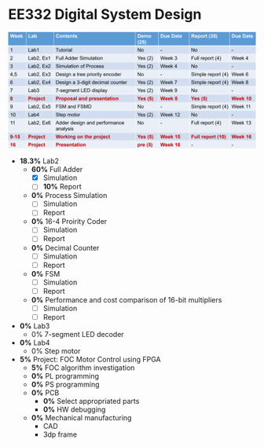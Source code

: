 # EE332 Digital System Design

![Progress_Table](README.assets/image.png)

- **18.3%** Lab2
  - **60%** Full Adder
    - [x] Simulation
    - [ ] **10%** Report
  - **0%** Process Simulation
    - [ ] Simulation
    - [ ] Report
  - **0%** 16-4 Proirity Coder
    - [ ] Simulation
    - [ ] Report
  - **0%** Decimal Counter
    - [ ] Simulation
    - [ ] Report
  - **0%** FSM
    - [ ] Simulation
    - [ ] Report
  - **0%** Performance and cost comparison of 16-bit multipliers
    - [ ] Simulation
    - [ ] Report
- **0%** Lab3
  - 0% 7-segment LED decoder
- **0%** Lab4
  - 0% Step motor
- **5%** Project: FOC Motor Control using FPGA
  - **5%** FOC algorithm investigation
  - **0%** PL programming
  - **0%** PS programming
  - **0%** PCB
    - **0%** Select appropriated parts
    - **0%** HW debugging
  - **0%** Mechanical manufacturing
    - CAD
    - 3dp frame